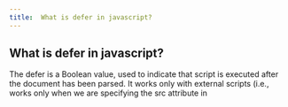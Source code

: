 ```yaml
---
title:  What is defer in javascript?
---
```

## What is defer in javascript?

The defer is a Boolean value, used to indicate that script is executed after the document has been parsed. It works only with external scripts (i.e., works only when we are specifying the src attribute in <script> tag).
